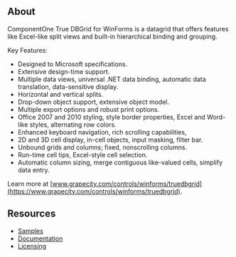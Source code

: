 ## About

ComponentOne True DBGrid for WinForms is a datagrid that offers features like Excel-like split views and built-in hierarchical binding and grouping.

Key Features:

* Designed to Microsoft specifications.
* Extensive design-time support.
* Multiple data views, universal .NET data binding, automatic data translation, data-sensitive display.
* Horizontal and vertical splits.
* Drop-down object support, extensive object model.
* Multiple export options and robust print options.
* Office 2007 and 2010 styling, style border properties, Excel and Word-like styles, alternating row colors.
* Enhanced keyboard navigation, rich scrolling capabilities,
* 2D and 3D cell display, in-cell objects, input masking, filter bar.
* Unbound grids and columns; fixed, nonscrolling columns.
* Run-time cell tips, Excel-style cell selection.
* Automatic column sizing, merge contiguous like-valued cells, simplify data entry.

Learn more at [www.grapecity.com/controls/winforms/truedbgrid](https://www.grapecity.com/controls/winforms/truedbgrid).

## Resources

* [Samples](https://github.com/GrapeCity/ComponentOne-WinForms-Samples/tree/master/NetFramework/TrueDBGrid) 
* [Documentation](https://www.grapecity.com/componentone/docs/win/online-truedbgrid/overview.html)
* [Licensing](https://www.grapecity.com/componentone/licensing)
